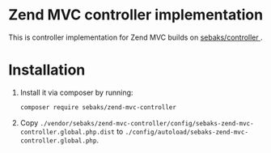 # Zend MVC controller implementation
This is controller implementation for Zend MVC builds on [sebaks/controller
](https://github.com/sebaks/controller).

Installation
============

1. Install it via composer by running:

   ```sh
   composer require sebaks/zend-mvc-controller
   ```
2. Copy `./vendor/sebaks/zend-mvc-controller/config/sebaks-zend-mvc-controller.global.php.dist` to
   `./config/autoload/sebaks-zend-mvc-controller.global.php`.
